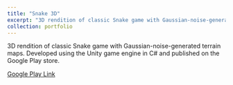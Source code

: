 ```yaml
---
title: "Snake 3D"
excerpt: "3D rendition of classic Snake game with Gaussian-noise-generated terrain maps.<br/><img src='/images/project_icons/snake_3d_icon.png'>"
collection: portfolio
---
```

3D rendition of classic Snake game with Gaussian-noise-generated terrain maps. Developed using the Unity game engine in C# and published on the Google Play store.

[Google Play Link](https://play.google.com/store/apps/details?id=com.jacobstechnologies.snake3d)
